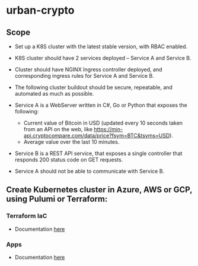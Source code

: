 # urban-crypto

## Scope
* Set up a K8S cluster with the latest stable version, with RBAC enabled.
* K8S cluster should have 2 services deployed – Service A and Service B.
* Cluster should have NGINX Ingress controller deployed, and corresponding ingress rules for Service A and Service B.
* The following cluster buildout should be secure, repeatable, and automated as much as possible.

* Service A is a WebServer written in C#, Go or Python that exposes the following:
  * Current value of Bitcoin in USD (updated every 10 seconds taken from an API on the web, like https://min-api.cryptocompare.com/data/price?fsym=BTC&tsyms=USD).
  * Average value over the last 10 minutes.
* Service B is a REST API service, that exposes a single controller that responds 200 status code on GET requests.
* Service A should not be able to communicate with Service B.

## Create Kubernetes cluster in Azure, AWS or GCP, using Pulumi or Terraform:

### Terraform IaC

* Documentation [here](https://github.com/dejanu/urban-telegram/blob/main/infra/readme.md)

### Apps

* Documentation [here](https://github.com/dejanu/urban-telegram/blob/main/apps/readme.md)




